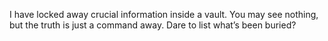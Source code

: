 I have locked away crucial information inside a vault. You may see nothing, but the truth is just a command away. Dare to list what’s been buried?